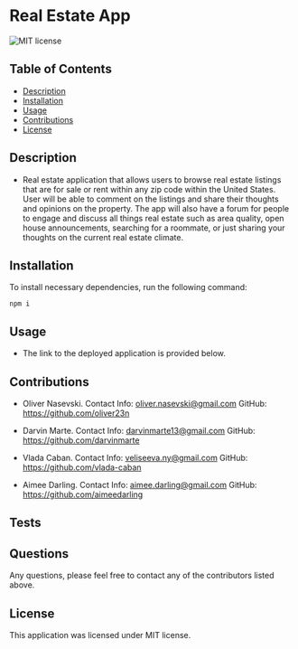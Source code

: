 # Real Estate App

![MIT license](https://img.shields.io/badge/license-MIT-blue)

## Table of Contents

- [Description](#description)
- [Installation](#installation)
- [Usage](#usage)
- [Contributions](#contributions)
- [License](#license)

## Description
-  Real estate application that allows users to browse real estate listings that are for sale or rent within any zip code within the United States. User will be able to comment on the listings and share their thoughts and opinions on the property. The app will also have a forum for people to engage and discuss all things real estate such as area quality, open house announcements, searching for a roommate, or just sharing your thoughts on the current real estate climate.


## Installation

To install necessary dependencies, run the following command:

```npm i```

## Usage

- The link to the deployed application is provided below.



## Contributions

- Oliver Nasevski. 
  Contact Info: oliver.nasevski@gmail.com 
  GitHub: https://github.com/oliver23n

- Darvin Marte. 
  Contact Info: darvinmarte13@gmail.com 
  GitHub: https://github.com/darvinmarte

- Vlada Caban. 
  Contact Info: veliseeva.ny@gmail.com
  GitHub: https://github.com/vlada-caban

- Aimee Darling. 
  Contact Info: aimee.darling@gmail.com
  GitHub: https://github.com/aimeedarling


## Tests

## Questions

Any questions, please feel free to contact any of the contributors listed above. 

## License

 This application was licensed under MIT license.